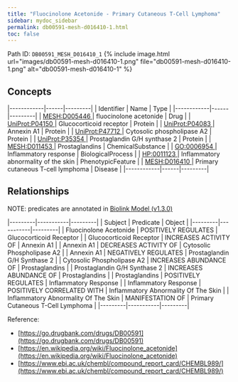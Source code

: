 ```yaml
---
title: "Fluocinolone Acetonide - Primary Cutaneous T-Cell Lymphoma"
sidebar: mydoc_sidebar
permalink: db00591-mesh-d016410-1.html
toc: false 
---
```



Path ID: `DB00591_MESH_D016410_1`
{% include image.html url="images/db00591-mesh-d016410-1.png" file="db00591-mesh-d016410-1.png" alt="db00591-mesh-d016410-1" %}

## Concepts

|------------|------|---------|
| Identifier | Name | Type    |
|------------|------|---------|
| <a href="https://identifiers.org/MESH:D005446">MESH:D005446 </a> | fluocinolone acetonide | Drug |
| <a href="https://identifiers.org/UniProt:P04150">UniProt:P04150 </a> | Glucocorticoid receptor | Protein |
| <a href="https://identifiers.org/UniProt:P04083">UniProt:P04083 </a> | Annexin A1 | Protein |
| <a href="https://identifiers.org/UniProt:P47712">UniProt:P47712 </a> | Cytosolic phospholipase A2 | Protein |
| <a href="https://identifiers.org/UniProt:P35354">UniProt:P35354 </a> | Prostaglandin G/H synthase 2 | Protein |
| <a href="https://identifiers.org/MESH:D011453">MESH:D011453 </a> | Prostaglandins | ChemicalSubstance |
| <a href="https://identifiers.org/GO:0006954">GO:0006954 </a> | Inflammatory response | BiologicalProcess |
| <a href="https://identifiers.org/HP:0011123">HP:0011123 </a> | Inflammatory abnormality of the skin | PhenotypicFeature |
| <a href="https://identifiers.org/MESH:D016410">MESH:D016410 </a> | Primary cutaneous T-cell lymphoma | Disease |
|------------|------|---------|

## Relationships


NOTE: predicates are annotated in <a href="https://github.com/biolink/biolink-model/releases/tag/v1.3.0">Biolink Model (v1.3.0)</a>

|---------|-----------|---------|
| Subject | Predicate | Object  |
|---------|-----------|---------|
| Fluocinolone Acetonide | POSITIVELY REGULATES | Glucocorticoid Receptor |
| Glucocorticoid Receptor | INCREASES ACTIVITY OF | Annexin A1 |
| Annexin A1 | DECREASES ACTIVITY OF | Cytosolic Phospholipase A2 |
| Annexin A1 | NEGATIVELY REGULATES | Prostaglandin G/H Synthase 2 |
| Cytosolic Phospholipase A2 | INCREASES ABUNDANCE OF | Prostaglandins |
| Prostaglandin G/H Synthase 2 | INCREASES ABUNDANCE OF | Prostaglandins |
| Prostaglandins | POSITIVELY REGULATES | Inflammatory Response |
| Inflammatory Response | POSITIVELY CORRELATED WITH | Inflammatory Abnormality Of The Skin |
| Inflammatory Abnormality Of The Skin | MANIFESTATION OF | Primary Cutaneous T-Cell Lymphoma |
|---------|-----------|---------|

Reference: 
  - [https://go.drugbank.com/drugs/DB00591](https://go.drugbank.com/drugs/DB00591)
  - [https://en.wikipedia.org/wiki/Fluocinolone_acetonide](https://en.wikipedia.org/wiki/Fluocinolone_acetonide)
  - [https://www.ebi.ac.uk/chembl/compound_report_card/CHEMBL989/](https://www.ebi.ac.uk/chembl/compound_report_card/CHEMBL989/)
